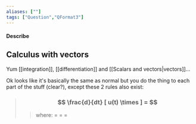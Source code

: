 ```yaml
---
aliases: [""]
tags: ["Question","QFormat3"]
---
```


#### Describe
## Calculus with vectors
Yum [[integration]], [[differentiation]] and [[Scalars and vectors|vectors]]...

Ok looks like it's basically the same as normal but you do the thing to each part of the stuff (clear?), except these 2 rules also exist:

> ### $$ \frac{d}{dt} [ u(t) \times ] = $$ 
>> where:
>> $=$ 
>> $=$
>> $=$
